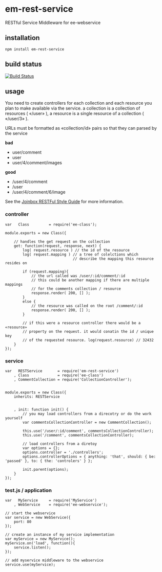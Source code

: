 # em-rest-service

RESTful Service Middleware for ee-webservice


## installation

	npm install em-rest-service


## build status

[![Build Status](https://travis-ci.org/eventEmitter/em-rest-service.png?branch=master)](https://travis-ci.org/eventEmitter/em-rest-service)

## usage

You need to create controllers for each collection and each resource you plan to make available via the service.
a collection is a collection of resources ( «/user» ), a resource is a single resource of a collection ( «/user/3» ).

URLs must be formatted as «collection/id» pairs so that they can parsed by the service

**bad**
- user/comment
- user
- user/4/comment/images

**good**
- /user/4/comment
- /user
- /user/4/comment/6/image

See the [Joinbox RESTFul Style Guide](https://github.com/joinbox/guidelines/blob/master/styleguide/RESTful.md) for more information.



### controller
	
	var   Class 		= require('ee-class');

	module.exports = new Class({

		// handles the get request on the collection
		get: function(request, response, next) {
			log( request.resource ) // the id of the resource
			log( request.mapping ) // a tree of colelctions which
								   // describe the mapping this resource resides on

			if (request.mapping){
				// the url called was /user/:id/comment/:id 
				// this could be another mapping if there are multiple mappings
				// for the comments collection / resource
				response.render( 200, [] );
			}
			else {
				// the resource was called on the root /comment/:id
				response.render( 200, [] );
			}

			// if this were a resource controller there would be a «resource»
			// property on the request. it would conatin the id / unique key
			// of the requested resource. log(request.resource) // 32432
		}
	});


### service


	var   RESTService 		= require('em-rest-service')
		, Class 			= require('ee-class')
		, CommentCollection = require('CollectionController');


	module.exports = new Class({
		inherits: RESTService


		, init: function init() {
			// you may load controllers from a direcotry or do the work yourself
			var commentsCollectionController = new CommentCollection();

			this.use('/user/:id/comment', commentsCollectionController);
			this.use('/comment', commentsCollectionController);

			// load controllers from a diretoy
			var options = {};
			options.controller = './controllers';
			options.controllerOptions = { anything: 'that', should: { be: 'passed' }, to: { the: 'controlers' } };

			init.parent(options);
		}
	});

	

### test.js / application

	var   MyService		= require('MyService')
		, WebService 	= require('ee-webservice');

	// start the webservice
	var service = new WebService({
		port: 80
	});

	// create an instance of my service implementation
	var myService = new MyService();
	myService.on('load', function(){
		service.listen();
	});

	// add myservice middleware to the webservice
	service.use(myService);